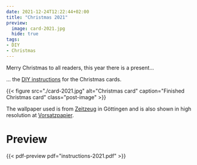 ```yaml
---
date: 2021-12-24T12:22:44+02:00
title: "Christmas 2021"
preview:
  image: card-2021.jpg
  hide: true
tags:
- DIY
- Christmas
---
```


Merry Christmas to all readers, this year there is a present...
<!--more-->

... the [DIY instructions](./instructions-2021.pdf) for the Christmas cards.

{{< figure src="./card-2021.jpg" alt="Christmas card" caption="Finished Christmas card" class="post-image" >}}

The wallpaper used is from [Zeitzeug](http://zeitzeug.de/) in Göttingen and is also shown in high resolution at [Vorsatzpapier](https://vorsatzpapier.projektemacher.org/post/tapete-16/).

# Preview

{{< pdf-preview pdf="instructions-2021.pdf" >}}
